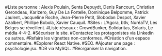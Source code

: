 #Liste personne : Alexis Poulain, Senta Depuydt, Denis Rancourt, Christian Gerondeau, Karlzero, Guy De La Fortelle, Dominique Belpomme, Patrick Jaulent, Jacqueline Roche, Jean-Pierre Petit, Slobodan Despot, Xavier Azalbert, Phillipe Bobola, Xavier Cauquil.
#Sites : L'Agora, btlv, NuréaTV, Les Belges se réveillent.
#Liste réseaux : CrowdBunker, Solidaritas, Solaris, Le média 4-4-2.
#Sécuriser le site.
#Contactez les protagonistes via Linkedin ou autres.
#Refaire les vignettes non-conformes.
#Création d'un espace commentaire.
#Explorer React Native.
#SEO.
#Ajouter une page : psychologie.jsx.
#DB via MySQL.
#Réorganiser la navigation.

